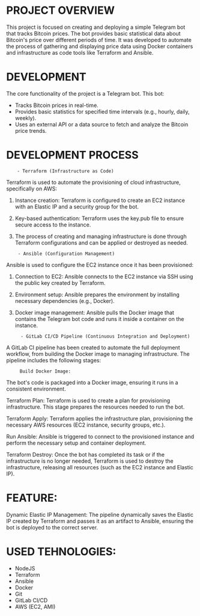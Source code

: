 # PROJECT OVERVIEW  
This project is focused on creating and deploying a simple Telegram bot that tracks Bitcoin prices. The bot provides basic statistical data about Bitcoin's price over different periods of time. It was developed to automate the process of gathering and displaying price data using Docker containers and infrastructure as code tools like Terraform and Ansible.

# DEVELOPMENT 
The core functionality of the project is a Telegram bot. This bot:
 - Tracks Bitcoin prices in real-time.
 - Provides basic statistics for specified time intervals (e.g., hourly, daily, weekly).
 - Uses an external API or a data source to fetch and analyze the Bitcoin price trends.

# DEVELOPMENT PROCESS   
        - Terraform (Infrastructure as Code)
Terraform is used to automate the provisioning of cloud infrastructure, specifically on AWS:
1. Instance creation: Terraform is configured to create an EC2 instance with an Elastic IP and a security group for the bot.
2. Key-based authentication: Terraform uses the key.pub file to ensure secure access to the instance.
3. The process of creating and managing infrastructure is done through Terraform configurations and can be applied or destroyed as needed.

        - Ansible (Configuration Management)
Ansible is used to configure the EC2 instance once it has been provisioned:
1. Connection to EC2: Ansible connects to the EC2 instance via SSH using the public key created by Terraform.
2. Environment setup: Ansible prepares the environment by installing necessary dependencies (e.g., Docker).
3. Docker image management: Ansible pulls the Docker image that contains the Telegram bot code and runs it inside a container on the instance.

         - GitLab CI/CD Pipeline (Continuous Integration and Deployment)
A GitLab CI pipeline has been created to automate the full deployment workflow, from building the Docker image to managing infrastructure. The pipeline includes the following stages:

         Build Docker Image:
The bot's code is packaged into a Docker image, ensuring it runs in a consistent environment.

 Terraform Plan:
Terraform is used to create a plan for provisioning infrastructure. This stage prepares the resources needed to run the bot.

 Terraform Apply:
Terraform applies the infrastructure plan, provisioning the necessary AWS resources (EC2 instance, security groups, etc.).

 Run Ansible:
Ansible is triggered to connect to the provisioned instance and perform the necessary setup and container deployment.

 Terraform Destroy:
Once the bot has completed its task or if the infrastructure is no longer needed, Terraform is used to destroy the infrastructure, releasing all resources (such as the EC2 instance and Elastic IP).

# FEATURE: 
Dynamic Elastic IP Management: The pipeline dynamically saves the Elastic IP created by Terraform and passes it as an artifact to Ansible, ensuring the bot is deployed to the correct server. 


# USED TEHNOLOGIES:  
- NodeJS
- Terraform  
- Ansible
- Docker
- Git  
- GitLab CI/CD  
- AWS (EC2, AMI)  

